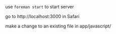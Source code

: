 use `foreman start` to start server

go to http://localhost:3000 in Safari

make a change to an existing file in app/javascript/

